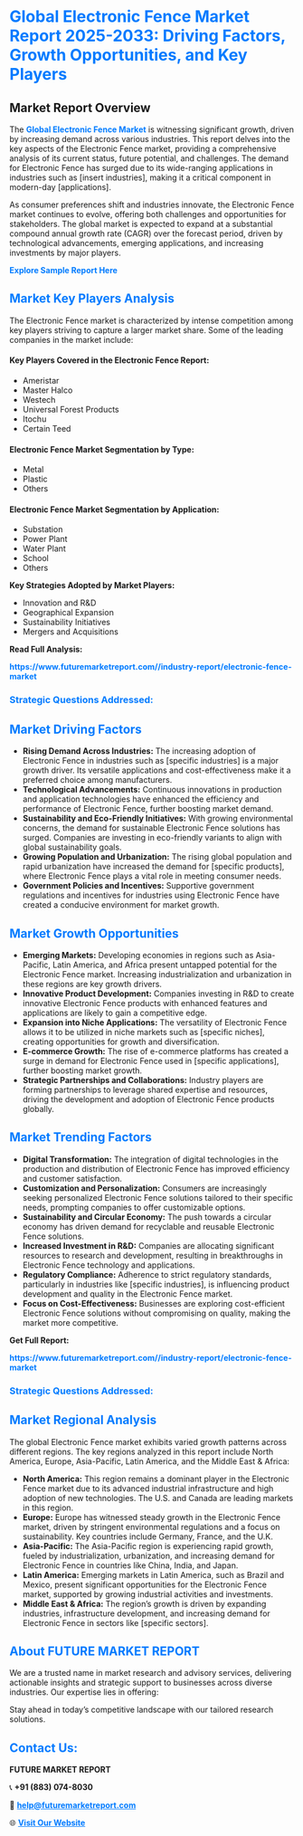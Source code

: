 <h1 style="color: #007BFF;">Global Electronic Fence Market Report 2025-2033: Driving Factors, Growth Opportunities, and Key Players</h1>

<section id="overview">
<h2>Market Report Overview</h2>
<p>The <a href="https://www.futuremarketreport.com//industry-report/electronic-fence-market" style="color: #007BFF; text-decoration: none;"><strong>Global Electronic Fence Market</strong></a> is witnessing significant growth, driven by increasing demand across various industries. This report delves into the key aspects of the Electronic Fence market, providing a comprehensive analysis of its current status, future potential, and challenges. The demand for Electronic Fence has surged due to its wide-ranging applications in industries such as [insert industries], making it a critical component in modern-day [applications].</p>
<p>As consumer preferences shift and industries innovate, the Electronic Fence market continues to evolve, offering both challenges and opportunities for stakeholders. The global market is expected to expand at a substantial compound annual growth rate (CAGR) over the forecast period, driven by technological advancements, emerging applications, and increasing investments by major players.</p>
</section>

<section id="overview">
<p><a href="https://www.futuremarketreport.com//request-sample/reportId=52682" style="color: #007BFF; text-decoration: none;"><strong>Explore Sample Report Here</strong></a></p>
</section>

<section id="key-players">
<h2 style="color: #007BFF;">Market Key Players Analysis</h2>
<p>The Electronic Fence market is characterized by intense competition among key players striving to capture a larger market share. Some of the leading companies in the market include:</p>
<h4>Key Players Covered in the Electronic Fence Report:</h4>
<ul><li>Ameristar</li><li>Master Halco</li><li>Westech</li><li>Universal Forest Products</li><li>Itochu</li><li>Certain Teed</li></ul>
<h4>Electronic Fence Market Segmentation by Type:</h4>
<ul><li>Metal</li><li>Plastic</li><li>Others</li></ul>

<h4>Electronic Fence Market Segmentation by Application:</h4>
<ul><li>Substation</li><li>Power Plant</li><li>Water Plant</li><li>School</li><li>Others</li></ul>
<p><strong>Key Strategies Adopted by Market Players:</strong></p>
<ul>
<li>Innovation and R&D</li>
<li>Geographical Expansion</li>
<li>Sustainability Initiatives</li>
<li>Mergers and Acquisitions</li>
</ul>
</section>

<section>
<p><strong>Read Full Analysis: </strong></p><a href="https://www.futuremarketreport.com//industry-report/electronic-fence-market" style="color: #007BFF; text-decoration: none;"><strong>https://www.futuremarketreport.com//industry-report/electronic-fence-market</strong></a>
<h3 style="color: #007BFF;">Strategic Questions Addressed:</h3>
</section>

<section id="driving-factors">
<h2 style="color: #007BFF;">Market Driving Factors</h2>
<ul>
<li><strong>Rising Demand Across Industries:</strong> The increasing adoption of Electronic Fence in industries such as [specific industries] is a major growth driver. Its versatile applications and cost-effectiveness make it a preferred choice among manufacturers.</li>
<li><strong>Technological Advancements:</strong> Continuous innovations in production and application technologies have enhanced the efficiency and performance of Electronic Fence, further boosting market demand.</li>
<li><strong>Sustainability and Eco-Friendly Initiatives:</strong> With growing environmental concerns, the demand for sustainable Electronic Fence solutions has surged. Companies are investing in eco-friendly variants to align with global sustainability goals.</li>
<li><strong>Growing Population and Urbanization:</strong> The rising global population and rapid urbanization have increased the demand for [specific products], where Electronic Fence plays a vital role in meeting consumer needs.</li>
<li><strong>Government Policies and Incentives:</strong> Supportive government regulations and incentives for industries using Electronic Fence have created a conducive environment for market growth.</li>
</ul>
</section>

<section id="growth-opportunities">
<h2 style="color: #007BFF;">Market Growth Opportunities</h2>
<ul>
<li><strong>Emerging Markets:</strong> Developing economies in regions such as Asia-Pacific, Latin America, and Africa present untapped potential for the Electronic Fence market. Increasing industrialization and urbanization in these regions are key growth drivers.</li>
<li><strong>Innovative Product Development:</strong> Companies investing in R&D to create innovative Electronic Fence products with enhanced features and applications are likely to gain a competitive edge.</li>
<li><strong>Expansion into Niche Applications:</strong> The versatility of Electronic Fence allows it to be utilized in niche markets such as [specific niches], creating opportunities for growth and diversification.</li>
<li><strong>E-commerce Growth:</strong> The rise of e-commerce platforms has created a surge in demand for Electronic Fence used in [specific applications], further boosting market growth.</li>
<li><strong>Strategic Partnerships and Collaborations:</strong> Industry players are forming partnerships to leverage shared expertise and resources, driving the development and adoption of Electronic Fence products globally.</li>
</ul>
</section>

<section id="trending-factors">
<h2 style="color: #007BFF;">Market Trending Factors</h2>
<ul>
<li><strong>Digital Transformation:</strong> The integration of digital technologies in the production and distribution of Electronic Fence has improved efficiency and customer satisfaction.</li>
<li><strong>Customization and Personalization:</strong> Consumers are increasingly seeking personalized Electronic Fence solutions tailored to their specific needs, prompting companies to offer customizable options.</li>
<li><strong>Sustainability and Circular Economy:</strong> The push towards a circular economy has driven demand for recyclable and reusable Electronic Fence solutions.</li>
<li><strong>Increased Investment in R&D:</strong> Companies are allocating significant resources to research and development, resulting in breakthroughs in Electronic Fence technology and applications.</li>
<li><strong>Regulatory Compliance:</strong> Adherence to strict regulatory standards, particularly in industries like [specific industries], is influencing product development and quality in the Electronic Fence market.</li>
<li><strong>Focus on Cost-Effectiveness:</strong> Businesses are exploring cost-efficient Electronic Fence solutions without compromising on quality, making the market more competitive.</li>
</ul>
</section>

<section>
<p><strong>Get Full Report: </strong></p><a href="https://www.futuremarketreport.com//industry-report/electronic-fence-market" style="color: #007BFF; text-decoration: none;"><strong>https://www.futuremarketreport.com//industry-report/electronic-fence-market</strong></a>
<h3 style="color: #007BFF;">Strategic Questions Addressed:</h3>
</section>


<section id="regional-analysis">
<h2 style="color: #007BFF;">Market Regional Analysis</h2>
<p>The global Electronic Fence market exhibits varied growth patterns across different regions. The key regions analyzed in this report include North America, Europe, Asia-Pacific, Latin America, and the Middle East & Africa:</p>
<ul>
<li><strong>North America:</strong> This region remains a dominant player in the Electronic Fence market due to its advanced industrial infrastructure and high adoption of new technologies. The U.S. and Canada are leading markets in this region.</li>
<li><strong>Europe:</strong> Europe has witnessed steady growth in the Electronic Fence market, driven by stringent environmental regulations and a focus on sustainability. Key countries include Germany, France, and the U.K.</li>
<li><strong>Asia-Pacific:</strong> The Asia-Pacific region is experiencing rapid growth, fueled by industrialization, urbanization, and increasing demand for Electronic Fence in countries like China, India, and Japan.</li>
<li><strong>Latin America:</strong> Emerging markets in Latin America, such as Brazil and Mexico, present significant opportunities for the Electronic Fence market, supported by growing industrial activities and investments.</li>
<li><strong>Middle East & Africa:</strong> The region’s growth is driven by expanding industries, infrastructure development, and increasing demand for Electronic Fence in sectors like [specific sectors].</li>
</ul>
</section>

<footer>
<h2 style="color: #007BFF;">About FUTURE MARKET REPORT</h2>
<p>We are a trusted name in market research and advisory services, delivering actionable insights and strategic support to businesses across diverse industries. Our expertise lies in offering:</p>

<p>Stay ahead in today’s competitive landscape with our tailored research solutions.</p>

<h2 style="color: #007BFF;">Contact Us:</h2>
<p><strong>FUTURE MARKET REPORT</strong></p>
<p>📞 <strong>+91 (883) 074-8030</strong></p>
<p>📧 <strong><a href="mailto:help@futuremarketreport.com" style="color: #007BFF;">help@futuremarketreport.com</a></strong></p>
<p>🌐 <strong><a href="https://www.futuremarketreport.com/" style="color: #007BFF;">Visit Our Website</a></strong></p>
</footer>